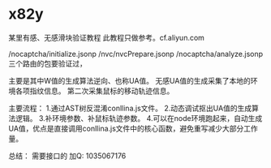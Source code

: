 # x82y
某里有感、无感滑块验证教程
此教程只做参考。cf.aliyun.com

/nocaptcha/initialize.jsonp 
/nvc/nvcPrepare.jsonp 
/nocaptcha/analyze.jsonp 
三个路由的包要验证过，

主要是其中W值的生成算法逆向、也称UA值。 
无感UA值的生成采集了本地的环境各项指纹信息。 
第二次采集鼠标的移动轨迹信息。 



主要流程：
1.通过AST树反混淆conllina.js文件。 
2.动态调试抠出UA值的生成算法逻辑。 
3.补环境参数、补鼠标轨迹参数。 
4.可以在node环境跑起来，自动生成UA值，优点是直接调用conllina.js文件中的核心函数，避免重写减少大部分工作量。 



总结：
  需要接口的 加Q: 1035067176 
  





















